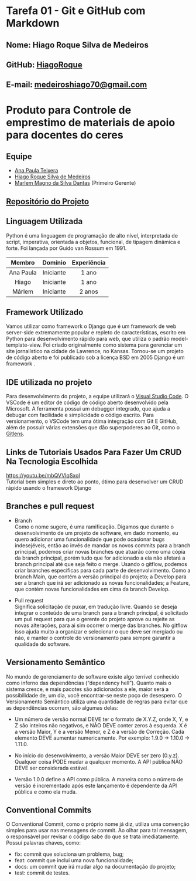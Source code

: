 # Tarefa 01 - Git e GitHub com Markdown

## Nome: Hiago Roque Silva de Medeiros
## GitHub: [HiagoRoque](https://github.com/HiagoRoque)
## E-mail: medeiroshiago70@gmail.com

# Produto para Controle de emprestimo de materiais de apoio para docentes do ceres
## Equipe
- [Ana Paula Teixera](https://github.com/paulinhatexx)
- [Hiago Roque Silva de Medeiros](https://github.com/HiagoRoque)
- [Marlem Magno da Silva Dantas](https://github.com/marlemM) (Primeiro Gerente)
## [Repositório do Projeto](https://github.com/marlemM/SCMA)

## Linguagem Utilizada
<p> Python é uma linguagem de programação de alto nível, interpretada de script, imperativa, orientada a objetos, funcional, de tipagem dinâmica e forte. Foi lançada por Guido van Rossum em 1991.</p>

Membro          | Domínio       | Experiência
:--------------:|:-------------:|:-------:
Ana Paula       | Iniciante     | 1 ano
Hiago           | Iniciante     | 1 ano
Márlem          | Iniciante     | 2 anos

## Framework Utilizado
<p>Vamos utilizar como framework o Django que é um framework de web server-side extremamente popular e repleto de características, escrito em Python para desenvolvimento rápido para web, que utiliza o padrão model-template-view. Foi criado originalmente como sistema para gerenciar um site jornalístico na cidade de Lawrence, no Kansas. Tornou-se um projeto de código aberto e foi publicado sob a licença BSD em 2005 Django é um framework .<p>

## IDE utilizada no projeto
Para desenvolvimento do projeto, a equipe utilizará o [Visual Studio Code](https://code.visualstudio.com/). O VSCode é um editor de código de código aberto desenvolvido pela Microsoft. A ferramenta possui um debugger integrado, que ajuda a debugar com facilidade e simplicidade o código escrito. Para versionamento, o VSCode tem uma ótima integração com Git E GitHub, além de possuir várias extensões que dão superpoderes ao Git, como o [Gitlens](https://marketplace.visualstudio.com/items?itemName=eamodio.gitlens).

## Links de Tutoriais Usados Para Fazer Um CRUD Na Tecnologia Escolhida

https://youtu.be/mbQVVIqSxoI  
Tutorial bem simples e direto ao ponto, ótimo para desenvolver um CRUD rápido usando o framework Django

## Branches e pull request
- Branch  
Como o nome sugere, é uma ramificação. Digamos que durante o desenvolvimento de um projeto de software, em dado momento, eu quero adicionar uma funcionalidade que pode ocasionar bugs indesejéveis, então ao invés de mandar os novos commits para a branch principal, podemos criar novas branches que atuarão como uma cópia da branch principal, porém tudo que for adicionado a ela não afetará a branch principal até que seja feito o merge. Usando o gitflow, podemos criar branches específicas para cada parte de desenvolvimento. Como a branch Main, que contém a versão principal do projeto; a Develop para ser a branch que irá ser adicionado as novas funcionalidades; a Feature, que contém novas funcionalidades em cima da branch Develop.

- Pull request  
Significa solicitação de puxar, em tradução livre. Quando se deseja integrar o conteúdo de uma branch para a branch principal, é solicitado um pull request para que o gerente do projeto aprove ou rejeite as novas alterações, para ai sim ocorrer o merge das branches. No gitflow isso ajuda muito a organizar e selecionar o que deve ser mergiado ou não, e manter o controle do versionamento para sempre garantir a qualidade do software.

## Versionamento Semântico
<p>No mundo de gerenciamento de software existe algo terrível conhecido como inferno das dependências (“dependency hell”). Quanto mais o sistema cresce, e mais pacotes são adicionados a ele, maior será a possibilidade de, um dia, você encontrar-se neste poço de desespero. O Versionamento Semântico utiliza uma quantidade de regras para evitar que as dependências ocorram, são algumas delas:<p>

- Um número de versão normal DEVE ter o formato de X.Y.Z, onde X, Y, e Z são inteiros não negativos, e NÃO DEVE conter zeros à esquerda. X é a versão Maior, Y é a versão Menor, e Z é a versão de Correção. Cada elemento DEVE aumentar numericamente. Por exemplo: 1.9.0 -> 1.10.0 -> 1.11.0.

- No início do desenvolvimento, a versão Maior DEVE ser zero (0.y.z). Qualquer coisa PODE mudar a qualquer momento. A API pública NÃO DEVE ser considerada estável.

- Versão 1.0.0 define a API como pública. A maneira como o número de versão é incrementado após este lançamento é dependente da API pública e como ela muda.

## Conventional Commits
<p> O Conventional Commit, como o próprio nome já diz, utiliza uma convenção simples para usar nas mensagens de commit. Ao olhar para tal mensagem, o responsável por revisar o código sabe do que se trata imediatamente. Possui palavras chaves, como:</p>

- fix: commit que soluciona um problema, bug;
- feat: commit que inclui uma nova funcionalidade;
- docs: um commit que irá mudar algo na documentação do projeto;
- test: commit de testes.